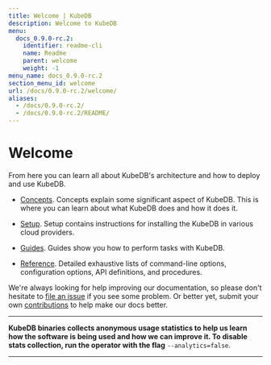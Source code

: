 ```yaml
---
title: Welcome | KubeDB
description: Welcome to KubeDB
menu:
  docs_0.9.0-rc.2:
    identifier: readme-cli
    name: Readme
    parent: welcome
    weight: -1
menu_name: docs_0.9.0-rc.2
section_menu_id: welcome
url: /docs/0.9.0-rc.2/welcome/
aliases:
  - /docs/0.9.0-rc.2/
  - /docs/0.9.0-rc.2/README/
---
```


# Welcome

From here you can learn all about KubeDB's architecture and how to deploy and use KubeDB.

- [Concepts](/docs/concepts/). Concepts explain some significant aspect of KubeDB. This is where you can learn about what KubeDB does and how it does it.

- [Setup](/docs/setup/). Setup contains instructions for installing the KubeDB in various cloud providers.

- [Guides](/docs/guides/). Guides show you how to perform tasks with KubeDB.

- [Reference](/docs/reference/). Detailed exhaustive lists of command-line options, configuration options, API definitions, and procedures.

We're always looking for help improving our documentation, so please don't hesitate to [file an issue](https://github.com/kubedb/project/issues/new) if you see some problem. Or better yet, submit your own [contributions](/docs/CONTRIBUTING.md) to help make our docs better.

---

**KubeDB binaries collects anonymous usage statistics to help us learn how the software is being used and how we can improve it. To disable stats collection, run the operator with the flag** `--analytics=false`.

---
